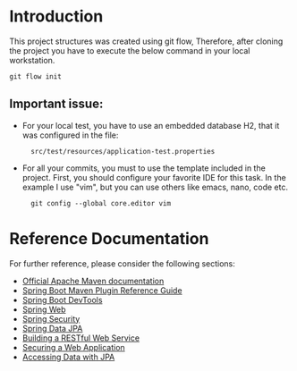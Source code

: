 # Introduction
This project structures was created using  git flow, Therefore, after cloning the project you have to execute the below command in your local workstation.

    git flow init

## Important issue:
- For your local test, you have to use an embedded database H2, that it was configured in the file:
  
        src/test/resources/application-test.properties

- For all your commits, you must to use the template included in the project. First, you should configure your favorite IDE for this task. In the example I use "vim", but you can use others like emacs, nano, code etc.
        
        git config --global core.editor vim


# Reference Documentation
For further reference, please consider the following sections:

* [Official Apache Maven documentation](https://maven.apache.org/guides/index.html)
* [Spring Boot Maven Plugin Reference Guide](https://docs.spring.io/spring-boot/docs/2.4.5/maven-plugin/reference/html/)
* [Spring Boot DevTools](https://docs.spring.io/spring-boot/docs/2.4.5/reference/htmlsingle/#using-boot-devtools)
* [Spring Web](https://docs.spring.io/spring-boot/docs/2.4.5/reference/htmlsingle/#boot-features-developing-web-applications)
* [Spring Security](https://docs.spring.io/spring-boot/docs/2.4.5/reference/htmlsingle/#boot-features-security)
* [Spring Data JPA](https://docs.spring.io/spring-boot/docs/2.4.5/reference/htmlsingle/#boot-features-jpa-and-spring-data)
* [Building a RESTful Web Service](https://spring.io/guides/gs/rest-service/)
* [Securing a Web Application](https://spring.io/guides/gs/securing-web/)
* [Accessing Data with JPA](https://spring.io/guides/gs/accessing-data-jpa/)

